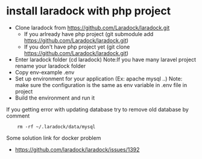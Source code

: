 # install laradock with php project

* Clone laradock from https://github.com/Laradock/laradock.git
    * If you arlready have php project (git submodule add https://github.com/Laradock/laradock.git)
    * If you don't have php project yet (git clone https://github.com/Laradock/laradock.git)
* Enter laradock folder (cd laradock) Note:If you have many laravel project rename your laradock folder 
* Copy env-example .env
* Set up environment for your application (Ex: apache mysql ..) Note: make sure the configuration is the same as env variable in .env file in project
* Build the environment and run it

If you getting error with updating database try to remove old database by comment 
```
    rm -rf ~/.laradock/data/mysql
```
Some solution link for docker problem
* https://github.com/laradock/laradock/issues/1392